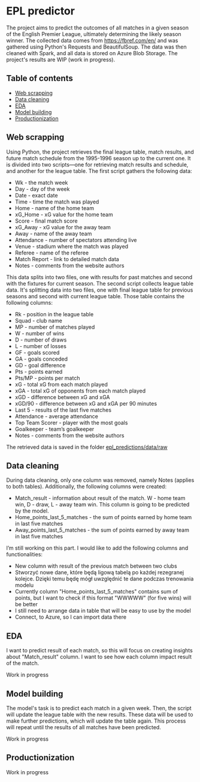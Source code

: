 # EPL predictor

The project aims to predict the outcomes of all matches in a given season of the English Premier League, ultimately determining the likely season winner. The collected data comes from https://fbref.com/en/ and was gathered using Python's Requests and BeautifulSoup. The data was then cleaned with Spark, and all data is stored on Azure Blob Storage. The project's results are WIP (work in progress).







## Table of contents

- [Web scrapping](#Web-scrapping)
- [Data cleaning](#Data-cleaning)
- [EDA](#EDA)
- [Model building](#Model-building)
- [Productionization](#Productionization)



## Web scrapping

Using Python, the project retrieves the final league table, match results, and future match schedule from the 1995-1996 season up to the current one. It is divided into two scripts—one for retrieving match results and schedule, and another for the league table. The first script gathers the following data:

- Wk - the match week
- Day - day of the week
- Date - exact date
- Time - time the match was played
- Home - name of the home team
- xG_Home - xG value for the home team
- Score - final match score
- xG_Away - xG value for the away team
- Away - name of the away team
- Attendance - number of spectators attending live
- Venue - stadium where the match was played
- Referee - name of the referee
- Match Report - link to detailed match data
- Notes - comments from the website authors

This data splits into two files, one with results for past matches and second with the fixtures for current season. The second script collects league table data. It's splitting data into two files, one with final league table for previous seasons and second with current league table. Those table contains the following columns:

- Rk - position in the league table
- Squad - club name
- MP - number of matches played
- W - number of wins
- D - number of draws
- L - number of losses
- GF - goals scored
- GA - goals conceded
- GD - goal difference
- Pts - points earned
- Pts/MP - points per match
- xG - total xG from each match played
- xGA - total xG of opponents from each match played
- xGD - difference between xG and xGA
- xGD/90 - difference between xG and xGA per 90 minutes
- Last 5 - results of the last five matches
- Attendance - average attendance
- Top Team Scorer - player with the most goals
- Goalkeeper - team’s goalkeeper
- Notes - comments from the website authors

The retrieved data is saved in the folder [epl_predictions/data/raw](https://github.com/ST4N3R/PL_predictions/tree/main/epl_predictions%2Fdata%2Fraw)


## Data cleaning

During data cleaning, only one column was removed, namely Notes (applies to both tables). Additionally, the following columns were created:

- Match_result - information about result of the match. W - home team win, D - draw, L - away team win. This column is going to be predicted by the model.
- Home_points_last_5_matches - the sum of points earned by home team in last five matches
- Away_points_last_5_matches - the sum of points earned by away team in last five matches


I’m still working on this part. I would like to add the following columns and functionalities:

- New column with result of the previous match between two clubs
- Stworzyć nowe dane, które będą ligową tabelą po każdej rezegranej kolejce. Dzięki temu będę mógł uwzględnić te dane podczas trenowania modelu
- Currently column "Home_points_last_5_matches" contains sum of points, but I want to check if this format "WWWWW" (for five wins) will be better
- I still need to arrange data in table that will be easy to use by the model
- Connect, to Azure, so I can import data there
## EDA

I want to predict result of each match, so this will focus on creating insights about "Match_result" column. I want to see how each column impact result of the match.

Work in progress
## Model building

The model's task is to predict each match in a given week. Then, the script will update the league table with the new results. These data will be used to make further predictions, which will update the table again. This process will repeat until the results of all matches have been predicted.

Work in progress
## Productionization

Work in progress
